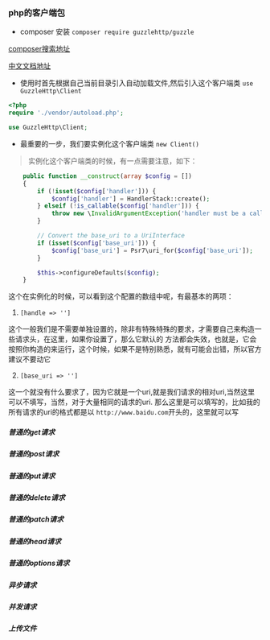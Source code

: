 ### php的客户端包

* composer 安装 `composer require guzzlehttp/guzzle`

[composer搜索地址](https://packagist.org/packages/guzzlehttp/guzzle)

[中文文档地址](https://guzzle-cn.readthedocs.io/zh_CN/latest/overview.html)

* 使用时首先根据自己当前目录引入自动加载文件,然后引入这个客户端类 ``use GuzzleHttp\Client``

```php
<?php
require './vendor/autoload.php';

use GuzzleHttp\Client;
```
* 最重要的一步，我们要实例化这个客户端类 ``new Client()``

> 实例化这个客户端类的时候，有一点需要注意，如下：

```php
    public function __construct(array $config = [])
    {
        if (!isset($config['handler'])) {
            $config['handler'] = HandlerStack::create();
        } elseif (!is_callable($config['handler'])) {
            throw new \InvalidArgumentException('handler must be a callable');
        }

        // Convert the base_uri to a UriInterface
        if (isset($config['base_uri'])) {
            $config['base_uri'] = Psr7\uri_for($config['base_uri']);
        }

        $this->configureDefaults($config);
    }
```

这个在实例化的时候，可以看到这个配置的数组中呢，有最基本的两项：

1. ``[handle => '']``

这个一般我们是不需要单独设置的，除非有特殊特殊的要求，才需要自己来构造一些请求头，在这里，如果你设置了，那么它默认的
方法都会失效，也就是，它会按照你构造的来运行，这个时候，如果不是特别熟悉，就有可能会出错，所以官方建议不要动它

2. ``[base_uri => '']``

这一个就没有什么要求了，因为它就是一个uri,就是我们请求的相对uri,当然这里可以不填写，当然，对于大量相同的请求的uri.
那么这里是可以填写的，比如我的所有请求的uri的格式都是以 ``http://www.baidu.com``开头的，这里就可以写

##### 普通的get请求
##### 普通的post请求
##### 普通的put请求
##### 普通的delete请求
##### 普通的patch请求
##### 普通的head请求
##### 普通的options请求

##### 异步请求
##### 并发请求
##### 上传文件
